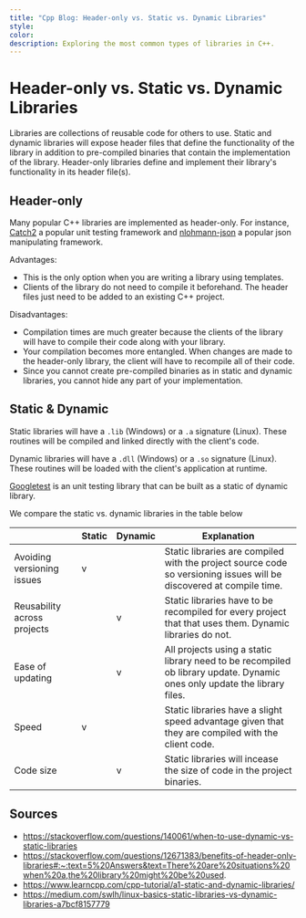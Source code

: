 ```yaml
---
title: "Cpp Blog: Header-only vs. Static vs. Dynamic Libraries"
style:
color:
description: Exploring the most common types of libraries in C++.
---
```


# Header-only vs. Static vs. Dynamic Libraries

Libraries are collections of reusable code for others to use. Static and dynamic libraries will expose header files that define the functionality of the library in addition to pre-compiled binaries that contain the implementation of the library. Header-only libraries define and implement their library's functionality in its header file(s).

## Header-only

Many popular C++ libraries are implemented as header-only. For instance, [Catch2](https://github.com/catchorg/Catch2) a popular unit testing framework and [nlohmann-json](https://github.com/nlohmann/json) a popular json manipulating framework.

Advantages:

- This is the only option when you are writing a library using templates.
- Clients of the library do not need to compile it beforehand. The header files just need to be added to an existing C++ project.

Disadvantages:

- Compilation times are much greater because the clients of the library will have to compile their code along with your library.
- Your compilation becomes more entangled. When changes are made to the header-only library, the client will have to recompile all of their code.
- Since you cannot create pre-compiled binaries as in static and dynamic libraries, you cannot hide any part of your implementation.

## Static & Dynamic

Static libraries will have a `.lib` (Windows) or a `.a` signature (Linux). These routines will be compiled and linked directly with the client's code.

Dynamic libraries will have a `.dll` (Windows) or a `.so` signature (Linux). These routines will be loaded with the client's application at runtime.

[Googletest](https://github.com/google/googletest) is an unit testing library that can be built as a static of dynamic library.

We compare the static vs. dynamic libraries in the table below

|                             | Static | Dynamic | Explanation                                                                                                              |
| --------------------------- | ------ | ------- | ------------------------------------------------------------------------------------------------------------------------ |
| Avoiding versioning issues  | v      |         | Static libraries are compiled with the project source code so versioning issues will be discovered at compile time.      |
| Reusability across projects |        | v       | Static libraries have to be recompiled for every project that that uses them. Dynamic libraries do not.                  |
| Ease of updating            |        | v       | All projects using a static library need to be recompiled ob library update. Dynamic ones only update the library files. |
| Speed                       | v      |         | Static libraries have a slight speed advantage given that they are compiled with the client code.                        |
| Code size                   |        | v       | Static libraries will incease the size of code in the project binaries.                                                  |

## Sources

- https://stackoverflow.com/questions/140061/when-to-use-dynamic-vs-static-libraries
- https://stackoverflow.com/questions/12671383/benefits-of-header-only-libraries#:~:text=5%20Answers&text=There%20are%20situations%20when%20a,the%20library%20might%20be%20used.
- https://www.learncpp.com/cpp-tutorial/a1-static-and-dynamic-libraries/
- https://medium.com/swlh/linux-basics-static-libraries-vs-dynamic-libraries-a7bcf8157779
